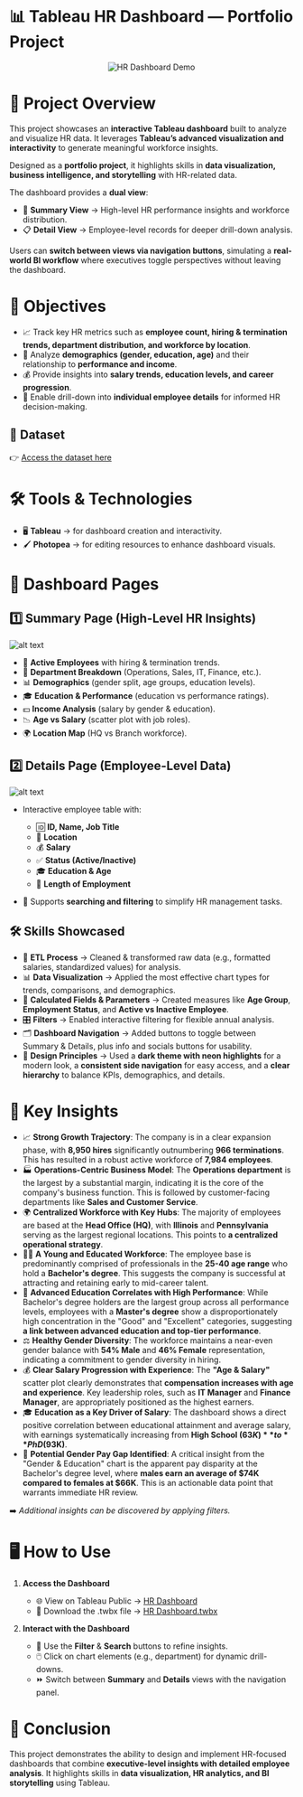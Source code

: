 # 📊 **Tableau HR Dashboard — Portfolio Project**

<p align="center">
  <img src="resources/Dashboard Demo.gif" alt="HR Dashboard Demo" />
</p>

# 📌 **Project Overview**

This project showcases an **interactive Tableau dashboard** built to analyze and visualize HR data. It leverages **Tableau’s advanced visualization and interactivity** to generate meaningful workforce insights.  

Designed as a **portfolio project**, it highlights skills in **data visualization, business intelligence, and storytelling** with HR-related data.  

The dashboard provides a **dual view**:
- 🔎 **Summary View** → High-level HR performance insights and workforce distribution.  
- 📋 **Detail View** → Employee-level records for deeper drill-down analysis.  

Users can **switch between views via navigation buttons**, simulating a **real-world BI workflow** where executives toggle perspectives without leaving the dashboard.  

# 🎯 **Objectives**
- 📈 Track key HR metrics such as **employee count, hiring & termination trends, department distribution, and workforce by location**.  
- 👥 Analyze **demographics (gender, education, age)** and their relationship to **performance and income**.  
- 💰 Provide insights into **salary trends, education levels, and career progression**.  
- 🔎 Enable drill-down into **individual employee details** for informed HR decision-making.  

## 📂 **Dataset**

👉 [Access the dataset here](dataset.csv)

# 🛠️ **Tools & Technologies**
- 🖥️ **Tableau** → for dashboard creation and interactivity.  
- 🖌️ **Photopea** → for editing resources to enhance dashboard visuals.  

# 📑 **Dashboard Pages**

## 1️⃣ **Summary Page (High-Level HR Insights)**

![alt text](<resources/Summary Dashboard.png>)

- 👤 **Active Employees** with hiring & termination trends.  
- 🏢 **Department Breakdown** (Operations, Sales, IT, Finance, etc.).  
- 📊 **Demographics** (gender split, age groups, education levels).  
- 🎓 **Education & Performance** (education vs performance ratings).  
- 💵 **Income Analysis** (salary by gender & education).  
- 📉 **Age vs Salary** (scatter plot with job roles).  
- 🌍 **Location Map** (HQ vs Branch workforce).  

## 2️⃣ **Details Page (Employee-Level Data)**

![alt text](<resources/Details Dashboard.png>)

- Interactive employee table with:  
  - 🆔 **ID, Name, Job Title**  
  - 📍 **Location**  
  - 💰 **Salary**  
  - ✅ **Status (Active/Inactive)**  
  - 🎓 **Education & Age**  
  - 📆 **Length of Employment**  

- 🔎 Supports **searching and filtering** to simplify HR management tasks.  

## 🛠️ **Skills Showcased**

- 🔄 **ETL Process** → Cleaned & transformed raw data (e.g., formatted salaries, standardized values) for analysis.  
- 📊 **Data Visualization** → Applied the most effective chart types for trends, comparisons, and demographics.  
- 🧮 **Calculated Fields & Parameters** → Created measures like **Age Group**, **Employment Status**, and **Active vs Inactive Employee**.  
- 🎛️ **Filters** → Enabled interactive filtering for flexible annual analysis.  
- 🗂️ **Dashboard Navigation** → Added buttons to toggle between Summary & Details, plus info and socials buttons for usability.  
- 🎨 **Design Principles** → Used a **dark theme with neon highlights** for a modern look, a **consistent side navigation** for easy access, and a **clear hierarchy** to balance KPIs, demographics, and details.  

# 🔑 **Key Insights**
- 📈 **Strong Growth Trajectory**: The company is in a clear expansion phase, with **8,950 hires** significantly outnumbering **966 terminations**. This has resulted in a robust active workforce of **7,984 employees**.
- 🏭 **Operations-Centric Business Model**: The **Operations department** is the largest by a substantial margin, indicating it is the core of the company's business function. This is followed by customer-facing departments like **Sales and Customer Service**.
- 🌍 **Centralized Workforce with Key Hubs**: The majority of employees are based at the **Head Office (HQ)**, with **Illinois** and **Pennsylvania** serving as the largest regional locations. This points to **a centralized operational strategy**.
- 👩‍🎓 **A Young and Educated Workforce**: The employee base is predominantly comprised of professionals in the **25-40 age range** who hold a **Bachelor's degree**. This suggests the company is successful at attracting and retaining early to mid-career talent.
- 🎯 **Advanced Education Correlates with High Performance**: While Bachelor's degree holders are the largest group across all performance levels, employees with a **Master's degree** show a disproportionately high concentration in the "Good" and "Excellent" categories, suggesting **a link between advanced education and top-tier performance**.
- ⚖️ **Healthy Gender Diversity**: The workforce maintains a near-even gender balance with **54% Male** and **46% Female** representation, indicating a commitment to gender diversity in hiring.
- 💰 **Clear Salary Progression with Experience**: The **"Age & Salary"** scatter plot clearly demonstrates that **compensation increases with age and experience**. Key leadership roles, such as **IT Manager** and **Finance Manager**, are appropriately positioned as the highest earners.
- 🎓 **Education as a Key Driver of Salary**: The dashboard shows a direct positive correlation between educational attainment and average salary, with earnings systematically increasing from **High School ($63K)** to **PhD ($93K)**.
- 🚨 **Potential Gender Pay Gap Identified**: A critical insight from the "Gender & Education" chart is the apparent pay disparity at the Bachelor's degree level, where **males earn an average of $74K compared to females at $66K**. This is an actionable data point that warrants immediate HR review.   

➡️ *Additional insights can be discovered by applying filters.*  

# 🖥️ **How to Use**  

1. **Access the Dashboard**  
   - 🌐 View on Tableau Public → [HR Dashboard](https://public.tableau.com/views/HRPerformanceDashboard_17590246086830/SummaryDashboard?:language=en-US&:sid=&:redirect=auth&:display_count=n&:origin=viz_share_link)  
   - 💾 Download the .twbx file → [HR Dashboard.twbx](<HR Dashboard.twbx>)  

2. **Interact with the Dashboard**  
   - 🔄 Use the **Filter** & **Search** buttons to refine insights.  
   - 🖱️ Click on chart elements (e.g., department) for dynamic drill-downs.  
   - ⏩ Switch between **Summary** and **Details** views with the navigation panel.  

# 📌 **Conclusion**

This project demonstrates the ability to design and implement HR-focused dashboards that combine **executive-level insights with detailed employee analysis**. It highlights skills in **data visualization, HR analytics, and BI storytelling** using Tableau.  
